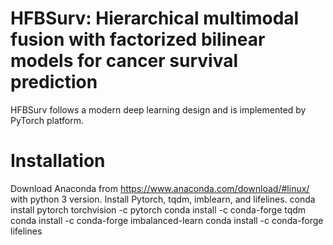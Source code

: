# HFBSurv: Hierarchical multimodal fusion with factorized bilinear models for cancer survival prediction
 HFBSurv follows a modern deep learning design and is implemented by PyTorch platform.
# Installation
Download Anaconda from https://www.anaconda.com/download/#linux/ with python 3 version.
Install Pytorch, tqdm, imblearn, and lifelines.
conda install pytorch torchvision -c pytorch
conda install -c conda-forge tqdm
conda install -c conda-forge imbalanced-learn
conda install -c conda-forge lifelines

